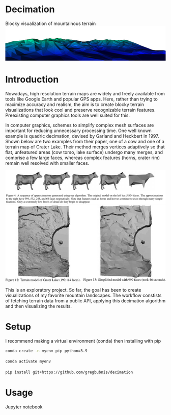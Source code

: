 

# Decimation
Blocky visualization of mountainous terrain
![mountains surrounding Emerald Bay, Lake Tahoe](media/emerald_bay_header.png)

# Introduction
Nowadays, high resolution terrain maps are widely and freely available from tools like Google Earth and popular GPS apps. Here, rather than trying to maximize accuracy and realism, the aim is to create blocky terrain visualizations that look cool and preserve recognizable terrain features. Preexisting computer graphics tools are well suited for this.

In computer graphics, schemes to simplify complex mesh surfaces are important for reducing unnecessary processing time. One well known example is quadric decimation, devised by Garland and Heckbert in 1997. Shown below are two examples from their paper, one of a cow and one of a terrain map of Crater Lake. Their method merges vertices adaptively so that flat, unfeatured areas (cow torso, lake surface) undergo many merges, and comprise a few large faces, whereas complex features (horns, crater rim) remain well resolved with smaller faces.

![alt text](media/cows.png)
![alt text](media/crater_lake.png)

This is an exploratory project. So far, the goal has been to create visualizations of my favorite mountain landscapes. The workflow constists of fetching terrain data from a public API, applying this decimation algorithm and then visualizing the results.

# Setup
I recommend making a virtual environment (conda) then installing with pip

```bash
conda create -n myenv pip python=3.9

conda activate myenv

pip install git+https://github.com/gregbubnis/decimation
```

# Usage
Jupyter notebook

<!---
[1] https://www.geom.at/terrain-triangulation/
[2] https://maps3d.io/
[3] https://github.com/kk7ds/gaiagpsclient
[4] https://code.wsl.ch/snow-models/snowpack
[5] https://snowpack.slf.ch/

# things learned
- some elevation datasets are wildly inaccurate (check out the matterhorn!)
--->